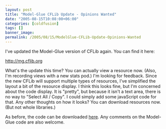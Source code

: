 ```yaml
---
layout: post
title: "Model-Glue CFLib Update - Opinions Wanted"
date: "2005-08-15T10:08:00+06:00"
categories: [coldfusion]
tags: []
banner_image: 
permalink: /2005/08/15/ModelGlue-CFLib-Update-Opinions-Wanted
---
```


I've updated the Model-Glue version of CFLib again. You can find it here:

<a href="http://mg.cflib.org">http://mg.cflib.org</a>

What's the update this time? You can actually view a resource now. (Also, I'm recording views with a new stats pod.) I'm looking for feedback. Since the new CFLib will support multiple types of resources, I've simplified the layout a bit of the resource display. I think this looks fine, but I'm concerned about the code display. It is "pretty", but because it isn't a text area, there is no way to "Select All / Copy". I could simply add some javaScript code for that. Any other thoughts on how it looks? You can download resources now. (But not whole libraries.)

As before, the code can be downloaded <a href="http://ray.camdenfamily.com/downloads/beta.cflib.org.zip">here</a>. Any comments on the Model-Glue code are also welcome.